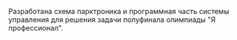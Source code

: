Разработана схема парктроника и программная часть системы управления для решения задачи полуфинала олимпиады "Я профессионал".
